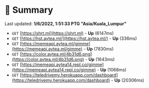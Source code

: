 # 📖 Summary
Last updated: **1/6/2022, 1:51:33 PTG "Asia/Kuala_Lumpur"**

- `GET` [https://shrt.ml](https://shrt.ml) - **Up** (6147ms)
- `GET` [https://hst.aytea.ml/](https://hst.aytea.ml/) - **Up** (336ms)
- `GET` [https://memeapi.aytea.ml/gimme](https://memeapi.aytea.ml/gimme) - **Up** (7830ms)
- `GET` [https://color.aytea.ml/4b31d6.png](https://color.aytea.ml/4b31d6.png) - **Up** (1643ms)
- `GET` [https://memeapi.aytea14.repl.co/gimme](https://memeapi.aytea14.repl.co/gimme) - **Up** (1068ms)
- `GET` [https://teledrivemy.herokuapp.com/dashboard](https://teledrivemy.herokuapp.com/dashboard) - **Up** (20306ms)
